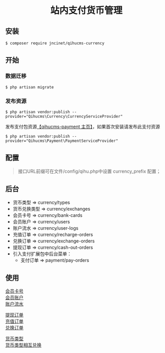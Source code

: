 <h1 align="center">站内支付货币管理</h1>

## 安装
```shell
$ composer require jncinet/qihucms-currency
```

## 开始
### 数据迁移
```shell
$ php artisan migrate
```
### 发布资源
```shell
$ php artisan vendor:publish --provider="Qihucms\Currency\CurrencyServiceProvider"
```
发布支付包资源[【qihucms-payment 主页】](https://jncinet.github.io/qihucms-payment/)，如果首次安装请发布此支付资源
```shell
$ php artisan vendor:publish --provider="Qihucms\Payment\PaymentServiceProvider"
```

## 配置
> 接口URL前缀可在文件/config/qihu.php中设置 currency_prefix 配置；

## 后台
+ 货币类型 => currency/types
+ 货币兑换类型 => currency/exchanges
+ 会员卡号 => currency/bank-cards
+ 会员账户 => currency/users
+ 账户流水 => currency/user-logs
+ 充值订单 => currency/recharge-orders
+ 兑换订单 => currency/exchange-orders
+ 提现订单 => currency/cash-out-orders
+ 引入支付扩展包中后台菜单：
    - 支付订单 => payment/pay-orders

## 使用
[会员卡号](https://jncinet.github.io/qihucms-currency/BANK_CARD)  
[会员账户](https://jncinet.github.io/qihucms-currency/USER)  
[账户流水](https://jncinet.github.io/qihucms-currency/USER_LOG)  

[提现订单](https://jncinet.github.io/qihucms-currency/CASH_OUT_ORDER)  
[充值订单](https://jncinet.github.io/qihucms-currency/RECHARGE_ORDER)  
[兑换订单](https://jncinet.github.io/qihucms-currency/EXCHANGE_ORDER)  

[货币类型](https://jncinet.github.io/qihucms-currency/TYPE)  
[货币类型相互兑换](https://jncinet.github.io/qihucms-currency/EXCHANGE)  